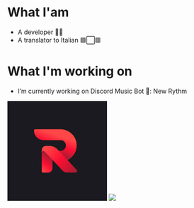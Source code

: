 # What I'am 
- A developer 🐱‍💻
- A translator to Italian 🟩⬜🟥

# What I'm working on
-  I’m currently working on Discord Music Bot 🤖: New Rythm  
<img src=img/download.jpg>
<a href="https://top.gg/bot/966743296695214181">
  <img src="https://top.gg/api/widget/servers/966743296695214181.svg">
</a>

